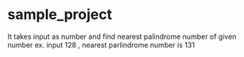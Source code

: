 # sample_project
It takes input as number and find nearest palindrome number of given number
ex. input 128 , nearest parlindrome number is 131
